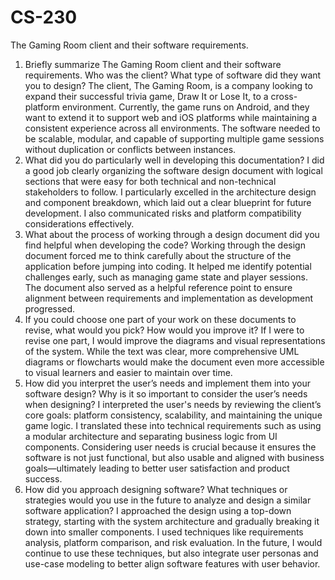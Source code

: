 # CS-230
The Gaming Room client and their software requirements.
1. Briefly summarize The Gaming Room client and their software requirements. Who was the client? What type of software did they want you to design?
The client, The Gaming Room, is a company looking to expand their successful trivia game, Draw It or Lose It, to a cross-platform environment. Currently, the game runs on Android, and they want to extend it to support web and iOS platforms while maintaining a consistent experience across all environments. The software needed to be scalable, modular, and capable of supporting multiple game sessions without duplication or conflicts between instances.
2. What did you do particularly well in developing this documentation?
I did a good job clearly organizing the software design document with logical sections that were easy for both technical and non-technical stakeholders to follow. I particularly excelled in the architecture design and component breakdown, which laid out a clear blueprint for future development. I also communicated risks and platform compatibility considerations effectively.
3. What about the process of working through a design document did you find helpful when developing the code?
Working through the design document forced me to think carefully about the structure of the application before jumping into coding. It helped me identify potential challenges early, such as managing game state and player sessions. The document also served as a helpful reference point to ensure alignment between requirements and implementation as development progressed.
4. If you could choose one part of your work on these documents to revise, what would you pick? How would you improve it?
If I were to revise one part, I would improve the diagrams and visual representations of the system. While the text was clear, more comprehensive UML diagrams or flowcharts would make the document even more accessible to visual learners and easier to maintain over time.
5. How did you interpret the user’s needs and implement them into your software design? Why is it so important to consider the user’s needs when designing?
I interpreted the user's needs by reviewing the client’s core goals: platform consistency, scalability, and maintaining the unique game logic. I translated these into technical requirements such as using a modular architecture and separating business logic from UI components. Considering user needs is crucial because it ensures the software is not just functional, but also usable and aligned with business goals—ultimately leading to better user satisfaction and product success.
6. How did you approach designing software? What techniques or strategies would you use in the future to analyze and design a similar software application?
I approached the design using a top-down strategy, starting with the system architecture and gradually breaking it down into smaller components. I used techniques like requirements analysis, platform comparison, and risk evaluation. In the future, I would continue to use these techniques, but also integrate user personas and use-case modeling to better align software features with user behavior.

